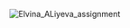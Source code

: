 ![Elvina_ALiyeva_assignment](https://github.com/bhos-mob-sec/l17-todo-app-persisted-Elvina18/assets/110476684/187073dd-0133-46b8-92d1-5257bc089d49)
